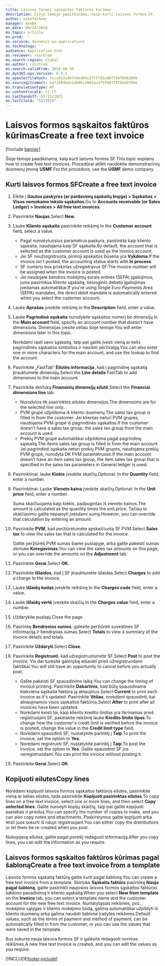 ```yaml
---
title: Laisvos formos sąskaitos faktūros kūrimas
description: Šioje temoje paaiškinama, kaip kurti laisvos formos SF.
author: mikefalkner
manager: AnnBe
ms.date: 08/24/2018
ms.topic: article
ms.prod: ''
ms.service: dynamics-ax-applications
ms.technology: ''
audience: Application User
ms.reviewer: roschlom
ms.search.region: Global
ms.author: roschlom
ms.search.validFrom: 2018-08-30
ms.dyn365.ops.version: 8.0.4
ms.openlocfilehash: 7ccc652a407e9ed09c2ffffd3c86ff5070d6399b
ms.sourcegitcommit: eaf330dbee1db96c20d5ac479f007747bea079eb
ms.translationtype: HT
ms.contentlocale: lt-LT
ms.lasthandoff: 02/15/2021
ms.locfileid: "5217511"
---
```

# <a name="create-a-free-text-invoice"></a><span data-ttu-id="b8699-103">Laisvos formos sąskaitos faktūros kūrimas</span><span class="sxs-lookup"><span data-stu-id="b8699-103">Create a free text invoice</span></span>

[!include [banner](../includes/banner.md)]

<span data-ttu-id="b8699-104">Šioje temoje paaiškinama, kaip kurti laisvos formos SF.</span><span class="sxs-lookup"><span data-stu-id="b8699-104">This topic explains how to create free text invoices.</span></span> <span data-ttu-id="b8699-105">Procedūrai atlikti naudokite demonstracinių duomenų įmonę **USMF**.</span><span class="sxs-lookup"><span data-stu-id="b8699-105">For the procedure, use the **USMF** demo company.</span></span>

## <a name="create-a-free-text-invoice"></a><span data-ttu-id="b8699-106">Kurti laisvos formos SF</span><span class="sxs-lookup"><span data-stu-id="b8699-106">Create a free text invoice</span></span>

1. <span data-ttu-id="b8699-107">Eikite į **Gautos paskyros (ar pardavimų sąskaitų knyga) \> Sąskaitos \> Visos nemokamo teksto sąskaitos**.</span><span class="sxs-lookup"><span data-stu-id="b8699-107">Go to **Accounts receivable (or Sales Ledger) \> Invoices \> All free text invoices**.</span></span>
2. <span data-ttu-id="b8699-108">Pasirinkite **Naujas**.</span><span class="sxs-lookup"><span data-stu-id="b8699-108">Select **New**.</span></span>
3. <span data-ttu-id="b8699-109">Lauke **Kliento sąskaita** pasirinkite reikšmę.</span><span class="sxs-lookup"><span data-stu-id="b8699-109">In the **Customer account** field, select a value.</span></span>

    * <span data-ttu-id="b8699-110">Pagal numatytuosius parametrus paskyra, pasirinkta kaip kliento sąskaita, naudojama kaip SF sąskaita.</span><span class="sxs-lookup"><span data-stu-id="b8699-110">By default, the account that is selected as the customer account is used as the invoice account.</span></span>
    * <span data-ttu-id="b8699-111">Jei SF neužregistruota, pirmoji apskaitos būsena yra **Vykdoma**.</span><span class="sxs-lookup"><span data-stu-id="b8699-111">If the invoice isn't posted, the accounting status starts with **In process**.</span></span>
    * <span data-ttu-id="b8699-112">SF numeris bus priskirtas užregistravus SF.</span><span class="sxs-lookup"><span data-stu-id="b8699-112">The invoice number will be assigned when the invoice is posted.</span></span>
    * <span data-ttu-id="b8699-113">Jei naudojate bendros mokėjimų eurais erdvės (SEPA) įgaliojimus, jums pasirinkus kliento sąskaitą, tiesioginio debeto įgaliojimas įvedamas automatiškai.</span><span class="sxs-lookup"><span data-stu-id="b8699-113">If you're using Single Euro Payments Area (SEPA) mandates, the direct debit mandate is automatically entered when you select the customer account.</span></span>

4. <span data-ttu-id="b8699-114">Lauke **Aprašas** įveskite reikšmę.</span><span class="sxs-lookup"><span data-stu-id="b8699-114">In the **Description** field, enter a value.</span></span>
5. <span data-ttu-id="b8699-115">Lauke **Pagrindinė sąskaita** nurodykite sąskaitos numerį be dimensijų.</span><span class="sxs-lookup"><span data-stu-id="b8699-115">In the **Main account** field, specify an account number that doesn't have dimensions.</span></span> <span data-ttu-id="b8699-116">Dimensijas įvesite vėliau šioje temoje.</span><span class="sxs-lookup"><span data-stu-id="b8699-116">You will enter dimensions later in this topic.</span></span>

    <span data-ttu-id="b8699-117">Norėdami rasti savo sąskaitą, taip pat galite įvesti vieną ar kelis pagrindinės sąskaitos simbolius ir naudoti peržvalgą.</span><span class="sxs-lookup"><span data-stu-id="b8699-117">You can also enter one or more characters for the main account, and use the lookup to find the account.</span></span>

6. <span data-ttu-id="b8699-118">Pasirinkite „FastTab“ **Eilutės informacija**, kad į pagrindinę sąskaitą įtrauktumėte dimensijų.</span><span class="sxs-lookup"><span data-stu-id="b8699-118">Select the **Line details** FastTab to add dimensions to the main account.</span></span>
7. <span data-ttu-id="b8699-119">Pasirinkite skirtuką **Finansinių dimensijų eilutė**.</span><span class="sxs-lookup"><span data-stu-id="b8699-119">Select the **Financial dimensions line** tab.</span></span>

    * <span data-ttu-id="b8699-120">Nurodytos tik pasirinktos eilutės dimensijos.</span><span class="sxs-lookup"><span data-stu-id="b8699-120">The dimensions are for the selected line only.</span></span>
    * <span data-ttu-id="b8699-121">PVM grupė užpildoma iš kliento duomenų.</span><span class="sxs-lookup"><span data-stu-id="b8699-121">The sales tax group is filled in from the customer.</span></span> <span data-ttu-id="b8699-122">Jei klientas neturi PVM grupės, naudojama PVM grupė iš pagrindinės sąskaitos.</span><span class="sxs-lookup"><span data-stu-id="b8699-122">If the customer doesn't have a sales tax group, the sales tax group from the main account is used.</span></span>
    * <span data-ttu-id="b8699-123">Prekių PVM grupė automatiškai užpildoma pagal pagrindinę sąskaitą.</span><span class="sxs-lookup"><span data-stu-id="b8699-123">The items sales tax group is filled in from the main account.</span></span> <span data-ttu-id="b8699-124">Jei pagrindinė sąskaita neturi prekių PVM grupės, naudojama prekių PVM grupė, nurodyta DK PVM parametruose.</span><span class="sxs-lookup"><span data-stu-id="b8699-124">If the main account doesn't have an item sales tax group, the item sales tax group that is specified in the sales tax parameters in General ledger is used.</span></span>

8. <span data-ttu-id="b8699-125">Pasirinktinai: lauke **Kiekis** įveskite skaičių.</span><span class="sxs-lookup"><span data-stu-id="b8699-125">Optional: In the **Quantity** field, enter a number.</span></span>
9. <span data-ttu-id="b8699-126">Pasirinktinai: Lauke **Vieneto kaina** įveskite skaičių.</span><span class="sxs-lookup"><span data-stu-id="b8699-126">Optional: In the **Unit price** field, enter a number.</span></span>

    <span data-ttu-id="b8699-127">Suma skaičiuojama kaip kiekis, padaugintas iš vieneto kainos.</span><span class="sxs-lookup"><span data-stu-id="b8699-127">The amount is calculated as the quantity times the unit price.</span></span> <span data-ttu-id="b8699-128">Tačiau to skaičiavimo galite nepaisyti įvesdami sumą.</span><span class="sxs-lookup"><span data-stu-id="b8699-128">However, you can override that calculation by entering an amount.</span></span>

10. <span data-ttu-id="b8699-129">Pasirinkite **PVM**, kad peržiūrėtumėte apskaičiuotą SF PVM.</span><span class="sxs-lookup"><span data-stu-id="b8699-129">Select **Sales tax** to view the sales tax that is calculated for the invoice.</span></span>

    <span data-ttu-id="b8699-130">Galite peržiūrėti PVM sumas šiame puslapyje, arba galite pakeisti sumas skirtuke **Koregavimas**.</span><span class="sxs-lookup"><span data-stu-id="b8699-130">You can view the sales tax amounts on this page, or you can override the amounts on the **Adjustment** tab.</span></span>

11. <span data-ttu-id="b8699-131">Pasirinkite **Gerai**.</span><span class="sxs-lookup"><span data-stu-id="b8699-131">Select **OK**.</span></span>
12. <span data-ttu-id="b8699-132">Pasirinkite **Išlaidos**, kad į SF įtrauktumėte išlaidas.</span><span class="sxs-lookup"><span data-stu-id="b8699-132">Select **Charges** to add a charge to the invoice.</span></span>
13. <span data-ttu-id="b8699-133">Lauke **Išlaidų kodas** įveskite reikšmę.</span><span class="sxs-lookup"><span data-stu-id="b8699-133">In the **Charges code** field, enter a value.</span></span>
14. <span data-ttu-id="b8699-134">Lauke **Išlaidų vertė** įveskite skaičių.</span><span class="sxs-lookup"><span data-stu-id="b8699-134">In the **Charges value** field, enter a number.</span></span>
15. <span data-ttu-id="b8699-135">Uždarykite puslapį.</span><span class="sxs-lookup"><span data-stu-id="b8699-135">Close the page.</span></span>
16. <span data-ttu-id="b8699-136">Pasirinkę **Bendrosios sumos**, galėsite peržiūrėti suvestinės SF informaciją ir bendrąsias sumas.</span><span class="sxs-lookup"><span data-stu-id="b8699-136">Select **Totals** to view a summary of the invoice details and totals.</span></span>
17. <span data-ttu-id="b8699-137">Pasirinkite **Uždaryti**.</span><span class="sxs-lookup"><span data-stu-id="b8699-137">Select **Close**.</span></span>
18. <span data-ttu-id="b8699-138">Pasirinkite **Registruoti**, kad užregistruotumėte SF.</span><span class="sxs-lookup"><span data-stu-id="b8699-138">Select **Post** to post the invoice.</span></span> <span data-ttu-id="b8699-139">Vis dar turėsite galimybę atšaukti prieš užregistruodami faktiškai.</span><span class="sxs-lookup"><span data-stu-id="b8699-139">You will still have an opportunity to cancel before you actually post.</span></span>

    * <span data-ttu-id="b8699-140">Galite pakeisti SF spausdinimo laiką.</span><span class="sxs-lookup"><span data-stu-id="b8699-140">You can change the timing of invoice printing.</span></span> <span data-ttu-id="b8699-141">Pasirinkite **Dabartinis**, kad būtų spausdinama kiekviena sąskaita faktūra ją atnaujinus.</span><span class="sxs-lookup"><span data-stu-id="b8699-141">Select **Current** to print each invoice as it's updated.</span></span> <span data-ttu-id="b8699-142">Pasirinkite **Vėliau**, norėdami spausdinti, kai atnaujinamos visos sąskaitos faktūros.</span><span class="sxs-lookup"><span data-stu-id="b8699-142">Select **After** to print after all invoices have been updated.</span></span>
    * <span data-ttu-id="b8699-143">Norėdami keisti tai, kaip kliento kredito limitas yra tikrinamas prieš registruojant SF, pakeiskite reikšmę lauke **Kredito limito tipas**.</span><span class="sxs-lookup"><span data-stu-id="b8699-143">To change how the customer's credit limit is verified before the invoice is posted, change the value in the **Credit limit type** field.</span></span>
    * <span data-ttu-id="b8699-144">Norėdami spausdinti SF, nustatykite parinktį į **Taip**.</span><span class="sxs-lookup"><span data-stu-id="b8699-144">To print the invoice, set the option to **Yes**.</span></span>
    * <span data-ttu-id="b8699-145">Norėdami registruoti SF, nustatykite parinktį į **Taip**.</span><span class="sxs-lookup"><span data-stu-id="b8699-145">To post the invoice, set the option to **Yes**.</span></span> <span data-ttu-id="b8699-146">Galite spausdinti SF jos neregistruodami.</span><span class="sxs-lookup"><span data-stu-id="b8699-146">You can print the invoice without posting it.</span></span>

19. <span data-ttu-id="b8699-147">Pasirinkite **Gerai**.</span><span class="sxs-lookup"><span data-stu-id="b8699-147">Select **OK**.</span></span>

## <a name="copy-lines"></a><span data-ttu-id="b8699-148">Kopijuoti eilutes</span><span class="sxs-lookup"><span data-stu-id="b8699-148">Copy lines</span></span>
<span data-ttu-id="b8699-149">Norėdami kopijuoti laisvos formos sąskaitos faktūros eilutes, pasirinkite vieną ar kelias eilutes, tada pasirinkite **Kopijuoti pasirinktas eilutes**.</span><span class="sxs-lookup"><span data-stu-id="b8699-149">To copy lines on a free text invoice, select one or more lines, and then select **Copy selected lines**.</span></span> <span data-ttu-id="b8699-150">Galite nurodyti kopijų skaičių, taip pat galite kopijuoti pastabas ir priedus.</span><span class="sxs-lookup"><span data-stu-id="b8699-150">You can specify the number of copies to make, and you can also copy notes and attachments.</span></span> <span data-ttu-id="b8699-151">Paskirstymus galite kopijuoti arba leisti juos sukurti iš naujo registruojant.</span><span class="sxs-lookup"><span data-stu-id="b8699-151">You can either copy the distributions or let them be re-created when you post.</span></span>

<span data-ttu-id="b8699-152">Nukopijavę eilutes, galite pagal poreikį redaguoti informaciją.</span><span class="sxs-lookup"><span data-stu-id="b8699-152">After you copy lines, you can edit the information as you require.</span></span>

## <a name="create-a-free-text-invoice-from-a-template"></a><span data-ttu-id="b8699-153">Laisvos formos sąskaitos faktūros kūrimas pagal šabloną</span><span class="sxs-lookup"><span data-stu-id="b8699-153">Create a free text invoice from a template</span></span>
<span data-ttu-id="b8699-154">Laisvos formos sąskaitą faktūrą galite kurti pagal šabloną.</span><span class="sxs-lookup"><span data-stu-id="b8699-154">You can create a free text invoice from a template.</span></span> <span data-ttu-id="b8699-155">Skirtuke **Sąskaita faktūra** pasirinkę **Nauja pagal šabloną**, galite pasirinkti naujosios laisvos formos sąskaitos faktūros šablono pavadinimą ir kliento sąskaitą.</span><span class="sxs-lookup"><span data-stu-id="b8699-155">When you select **New from template** on the **Invoice** tab, you can select a template name and the customer account for the new free text invoice.</span></span> <span data-ttu-id="b8699-156">Numatytąsias reikšmes, pvz., mokėjimo sąlygas ir kliento mokėjimo būdą, galima automatiškai užpildyti iš kliento duomenų arba galima naudoti šablone įrašytas reikšmes.</span><span class="sxs-lookup"><span data-stu-id="b8699-156">Default values, such as the terms of payment and method of payment, can be automatically filled in from the customer, or you can use the values that were saved in the template.</span></span>

<span data-ttu-id="b8699-157">Bus sukurta nauja laisvos formos SF ir galėsite redaguoti norimas reikšmes.</span><span class="sxs-lookup"><span data-stu-id="b8699-157">A new free text invoice is created, and you can edit the values as you require.</span></span>


[!INCLUDE[footer-include](../../includes/footer-banner.md)]